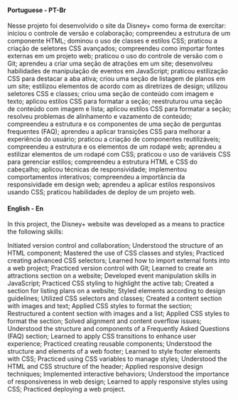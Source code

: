 #### Portuguese - PT-Br
Nesse projeto foi desenvolvido o site da Disney+ como forma de exercitar:
iniciou o controle de versão e colaboração;
compreendeu a estrutura de um componente HTML;
dominou o uso de classes e estilos CSS;
praticou a criação de seletores CSS avançados;
compreendeu como importar fontes externas em um projeto web;
praticou o uso do controle de versão com o Git;
aprendeu a criar uma seção de atrações em um site;
desenvolveu habilidades de manipulação de eventos em JavaScript;
praticou estilização CSS para destacar a aba ativa;
criou uma seção de listagem de planos em um site;
estilizou elementos de acordo com as diretrizes de design;
utilizou seletores CSS e classes;
criou uma seção de conteúdo com imagem e texto;
aplicou estilos CSS para formatar a seção;
reestruturou uma seção de conteúdo com imagem e lista;
aplicou estilos CSS para formatar a seção;
resolveu problemas de alinhamento e vazamento de conteúdo;
compreendeu a estrutura e os componentes de uma seção de perguntas frequentes (FAQ);
aprendeu a aplicar transições CSS para melhorar a experiência do usuário;
praticou a criação de componentes reutilizáveis;
compreendeu a estrutura e os elementos de um rodapé web;
aprendeu a estilizar elementos de um rodapé com CSS;
praticou o uso de variáveis CSS para gerenciar estilos;
compreendeu a estrutura HTML e CSS do cabeçalho;
aplicou técnicas de responsividade;
implementou comportamentos interativos;
compreendeu a importância da responsividade em design web;
aprendeu a aplicar estilos responsivos usando CSS;
praticou habilidades de deploy de um projeto web.

#### English - En
In this project, the Disney+ website was developed as a means to practice the following skills:

Initiated version control and collaboration;
Understood the structure of an HTML component;
Mastered the use of CSS classes and styles;
Practiced creating advanced CSS selectors;
Learned how to import external fonts into a web project;
Practiced version control with Git;
Learned to create an attractions section on a website;
Developed event manipulation skills in JavaScript;
Practiced CSS styling to highlight the active tab;
Created a section for listing plans on a website;
Styled elements according to design guidelines;
Utilized CSS selectors and classes;
Created a content section with images and text;
Applied CSS styles to format the section;
Restructured a content section with images and a list;
Applied CSS styles to format the section;
Solved alignment and content overflow issues;
Understood the structure and components of a Frequently Asked Questions (FAQ) section;
Learned to apply CSS transitions to enhance user experience;
Practiced creating reusable components;
Understood the structure and elements of a web footer;
Learned to style footer elements with CSS;
Practiced using CSS variables to manage styles;
Understood the HTML and CSS structure of the header;
Applied responsive design techniques;
Implemented interactive behaviors;
Understood the importance of responsiveness in web design;
Learned to apply responsive styles using CSS;
Practiced deploying a web project.
